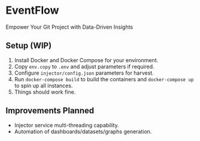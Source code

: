 # EventFlow
Empower Your Git Project with Data-Driven Insights

## Setup (WIP)
1. Install Docker and Docker Compose for your environment.
2. Copy `env.copy` to `.env` and adjust parameters if required.
3. Configure `injector/config.json` parameters for harvest.
4. Run `docker-compose build` to build the containers and `docker-compose up` to spin up all instances.
5. Things should work fine.

## Improvements Planned
- Injector service multi-threading capability.
- Automation of dashboards/datasets/graphs generation.
